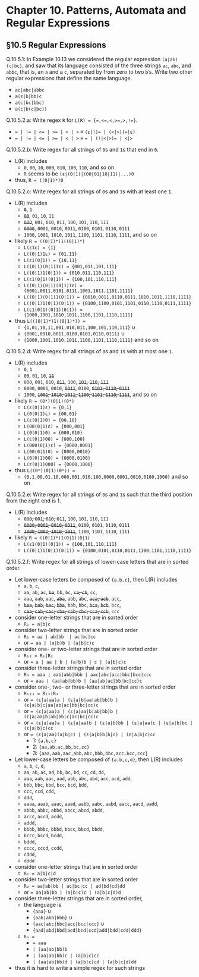 # Chapter 10. Patterns, Automata and Regular Expressions

## §10.5 Regular Expressions

Q.10.5.1: In Example 10.13 we considered the regular expression `(a|ab)(c|bc)`,
and saw that its language consisted of the three strings `ac`, `abc`, and `abbc`, that is, an `a` and a `c`, separated by from zero to two `b`’s. Write two other regular expressions that define the same language.

- `ac|abc|abbc`
- `a(ε|b|bb)c`
- `a(c|bc|bbc)`
- `a(c|b(c|bc))`

Q.10.5.2.a: Write regex `R` for `L(R) = {=,<=,<,>=,>,!=}`.

- `= | != | <= | >= | < | >` &equiv; `(ε|!)= | (<|>)(=|ε)`
- `= | != | <= | >= | < | >` &equiv; `= | (!|<|>)= | <|>`

Q.10.5.2.b: Write regex for all strings of `0`s and `1`s that end in `0`.

- L(R) includes
  - `0`, `00`, `10`, `000`, `010`, `100`, `110`, and so on
  - `R` seems to be `(ε|(0|1)|(00|01|10|11)|...)0`
- thus, `R = ((0|1)*)0`

Q.10.5.2.c: Write regex for all strings of `0`s and `1`s with at least one `1`.

- L(R) includes
  - ~~`0`~~, `1`
  - ~~`00`~~, `01`, `10`, `11`
  - ~~`000`~~, `001`, `010`, `011`, `100`, `101`, `110`, `111`
  - ~~`0000`~~, `0001`, `0010`, `0011`, `0100`, `0101`, `0110`, `0111`
  - `1000`, `1001`, `1010`, `1011`, `1100`, `1101`, `1110`, `1111`, and so on
- likely `R = ((0|1)*)1((0|1)*)`
  - `L(ε1ε) = {1}`
  - `L((0|1)1ε) = {01,11}`
  - `L(ε1(0|1)) = {10,11}`
  - `L((0|1)(0|1)1ε) = {001,011,101,111}`
  - `L((0|1)1(0|1)) = {010,011,110,111}`
  - `L(ε1(0|1)(0|1)) = {100,101,110,111}`
  - `L((0|1)(0|1)(0|1)1ε) = {0001,0011,0101,0111,1001,1011,1101,1111}`
  - `L((0|1)(0|1)1(0|1)) = {0010,0011,0110,0111,1010,1011,1110,1111}`
  - `L((0|1)1(0|1)(0|1)) = {0100,1100,0101,1101,0110,1110,0111,1111}`
  - `L(ε1(0|1)(0|1)(0|1)) = {1000,1001,1010,1011,1100,1101,1110,1111}`
- thus `L(((0|1)*)1((0|1)*)) =`
  - `{1,01,10,11,001,010,011,100,101,110,111}` &cup;
  - `{0001,0010,0011,0100,0101,0110,0111}` &cup;
  - `{1000,1001,1010,1011,1100,1101,1110,1111}` and so on


Q.10.5.2.d: Write regex for all strings of `0`s and `1`s with at most one `1`.

- L(R) includes
  - `0`, `1`
  - `00`, `01`, `10`, ~~`11`~~
  - `000`, `001`, `010`, ~~`011`~~, `100`, ~~`101`, `110`, `111`~~
  - `0000`, `0001`, `0010`, ~~`0011`~~, `0100`, ~~`0101`, `0110`, `0111`~~
  - `1000`, ~~`1001`, `1010`, `1011`, `1100`, `1101`, `1110`, `1111`~~, and so on
- likely `R = (0*)(0|1)(0*)`
  - `L(ε(0|1)ε) = {0,1}`
  - `L(0(0|1)ε) = {00,01}`
  - `L(ε(0|1)0) = {00,10}`
  - `L(00(0|1)ε) = {000,001}`
  - `L(0(0|1)0) = {000,010}`
  - `L(ε(0|1)00) = {000,100}`
  - `L(000(0|1)ε) = {0000,0001}`
  - `L(00(0|1)0) = {0000,0010}`
  - `L(0(0|1)00) = {0000,0100}`
  - `L(ε(0|1)000) = {0000,1000}`
- thus `L((0*)(0|1)(0*)) =`
  - `{0,1,00,01,10,000,001,010,100,0000,0001,0010,0100,1000}` and so on

Q.10.5.2.e: Write regex for all strings of `0`s and `1`s such that the third position from the right end is 1.

- L(R) includes
  - ~~`000`, `001`, `010`, `011`~~, `100`, `101`, `110`, `111`
  - ~~`0000`, `0001`, `0010`, `0011`~~, `0100`, `0101`, `0110`, `0111`
  - ~~`1000`, `1001`, `1010`, `1011`~~, `1100`, `1101`, `1110`, `1111`
- likely `R = ((0|1)*)1(0|1)(0|1)`
  - `L(ε1(0|1)(0|1)) = {100,101,110,111}`
  - `L((0|1)1(0|1)(0|1)) = {0100,0101,0110,0111,1100,1101,1110,1111}`

Q.10.5.2.f: Write regex for all strings of lower-case letters that are in sorted order.

- Let lower-case letters be composed of `{a,b,c}`, then L(R) includes
  - `a`, `b`, `c`,
  - `aa`, `ab`, `ac`, ~~`ba`~~, `bb`, `bc`, ~~`ca`, `cb`~~, `cc`,
  - `aaa`, `aab`, `aac`, ~~`aba`~~, `abb`, `abc`, ~~`aca`, `acb`~~, `acc`,
  - ~~`baa`, `bab`, `bac`, `bba`~~, `bbb`, `bbc`, ~~`bca`, `bcb`~~, `bcc`,
  - ~~`caa`, `cab`, `cac`, `cba`, `cbb`, `cbc`, `cca`, `ccb`~~, `ccc`
- consider one-letter strings that are in sorted order
  - `R₁ = a|b|c`
- consider two-letter strings that are in sorted order
  - `R₂ = aa | ab|bb  | ac|bc|cc`
  - or `= aa | (a|b)b | (a|b|c)c`
- consider one- or two-letter strings that are in sorted order
  - `R₁₂ = R₁|R₂`
  - or `= a | aa | b | (a|b)b | c | (a|b|c)c`
- consider three-letter strings that are in sorted order
  - `R₃ = aaa | aab|abb|bbb | aac|abc|acc|bbc|bcc|ccc`
  - or `= aaa | (aa|ab|bb)b | (aa|ab|ac|bb|bc|cc)c`
- consider one-, two- or three-letter strings that are in sorted order
  - `R₁₂₃ = R₁₂|R₃`
  - or `= (ε|a|aa)a | (ε|a|b|aa|ab|bb)b | (ε|a|b|c|aa|ab|ac|bb|bc|cc)c`
  - or `= (ε|a|aa)a | (ε|a|aa|b|ab|bb)b | (ε|a|aa|b|ab|bb|c|ac|bc|cc)c`
  - or `= (ε|a|aa)a | (ε|a|aa)b | (ε|a|b)bb | (ε|a|aa)c | (ε|a|b)bc | (ε|a|b|c)cc`
  - or `= (ε|a|aa)(a|b|c) | (ε|a|b)b(b|c) | (ε|a|b|c)cc`
    - 1: `{a,b,c}`
    - 2: `{aa,ab,ac,bb,bc,cc}`
    - 3: `{aaa,aab,aac,abb,abc,bbb,bbc,acc,bcc,ccc}`
- Let lower-case letters be composed of `{a,b,c,d}`, then L(R) includes
  - `a`, `b`, `c`, `d`,
  - `aa`, `ab`, `ac`, `ad`, `bb`, `bc`, `bd`, `cc`, `cd`, `dd`,
  - `aaa`, `aab`, `aac`, `aad`, `abb`, `abc`, `abd`, `acc`, `acd`, `add`,
  - `bbb`, `bbc`, `bbd`, `bcc`, `bcd`, `bdd`,
  - `ccc`, `ccd`, `cdd`,
  - `ddd`,
  - `aaaa`, `aaab`, `aaac`, `aaad`, `aabb`, `aabc`, `aabd`, `aacc`, `aacd`, `aadd`,
  - `abbb`, `abbc`, `abbd`, `abcc`, `abcd`, `abdd`,
  - `accc`, `accd`, `acdd`,
  - `addd`,
  - `bbbb`, `bbbc`, `bbbd`, `bbcc`, `bbcd`, `bbdd`,
  - `bccc`, `bccd`, `bcdd`,
  - `bddd`,
  - `cccc`, `cccd`, `ccdd`,
  - `cddd`,
  - `dddd`
- consider one-letter strings that are in sorted order
  - `R₁ = a|b|c|d`
- consider two-letter strings that are in sorted order
  - `R₂ = aa|ab|bb | ac|bc|cc | ad|bd|cd|dd`
  - or `= aa|ab|bb | (a|b|c)c | (a|b|c|d)d`
- consider three-letter strings that are in sorted order,
  - the language is
    - `{aaa}` &cup;
    - `{aab|abb|bbb}` &cup;
    - `{aac|abc|bbc|acc|bcc|ccc}` &cup;
    - `{aad|abd|bbd|acd|bcd|ccd|add|bdd|cdd|ddd}`
  - `R₃ =`
    - `= aaa`
    - `| (aa|ab|bb)b`
    - `| (aa|ab|bb)c | (a|b|c)cc`
    - `| (aa|ab|bb)d | (a|b|c)cd | (a|b|c|d)dd`
- thus it is hard to write a simple regex for such strings
